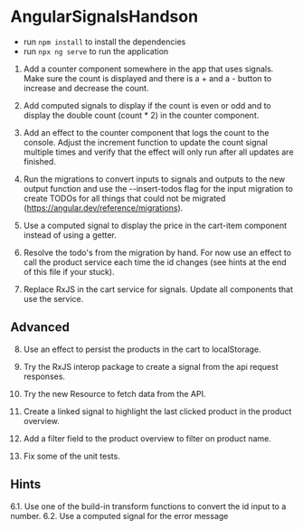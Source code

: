 # AngularSignalsHandson

- run `npm install` to install the dependencies
- run `npx ng serve` to run the application


1. Add a counter component somewhere in the app that uses signals. Make sure the count is displayed and there is a + and a - button to increase and decrease the count.

2. Add computed signals to display if the count is even or odd and to display the double count (count * 2) in the counter component. 

3. Add an effect to the counter component that logs the count to the console. Adjust the increment function to update the count signal multiple times and verify that the effect will only run after all updates are finished.

4. Run the migrations to convert inputs to signals and outputs to the new output function and use the --insert-todos flag for the input migration to create TODOs for all things that could not be migrated (https://angular.dev/reference/migrations).

5. Use a computed signal to display the price in the cart-item component instead of using a getter.

6. Resolve the todo's from the migration by hand. For now use an effect to call the product service each time the id changes (see hints at the end of this file if your stuck).

7. Replace RxJS in the cart service for signals. Update all components that use the service.

## Advanced
8. Use an effect to persist the products in the cart to localStorage.

9. Try the RxJS interop package to create a signal from the api request responses.

10. Try the new Resource to fetch data from the API.

11. Create a linked signal to highlight the last clicked product in the product overview.

12. Add a filter field to the product overview to filter on product name.

13. Fix some of the unit tests.

## Hints
6.1. Use one of the build-in transform functions to convert the id input to a number.
6.2. Use a computed signal for the error message

